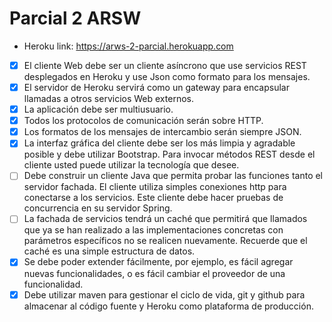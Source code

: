 # Parcial 2 ARSW

- Heroku link: https://arws-2-parcial.herokuapp.com

- [X] El cliente Web debe ser un cliente asíncrono que use servicios REST desplegados en Heroku y use Json como formato para los mensajes.
- [X] El servidor de Heroku servirá como un gateway para encapsular llamadas a otros servicios Web externos.
- [X] La aplicación debe ser multiusuario.
- [X] Todos los protocolos de comunicación serán sobre HTTP.
- [X] Los formatos de los mensajes de intercambio serán siempre JSON.
- [X] La interfaz gráfica del cliente debe ser los más limpia y agradable posible y debe utilizar Bootstrap. Para invocar métodos REST desde el cliente usted puede utilizar la tecnología que desee.
- [ ] Debe construir un cliente Java que permita probar las funciones tanto el servidor fachada. El cliente utiliza simples conexiones http para conectarse a los servicios. Este cliente debe hacer pruebas de concurrencia en su servidor Spring.
- [ ] La fachada de servicios tendrá un caché que permitirá que llamados que ya se han realizado a las implementaciones concretas con parámetros específicos no se realicen nuevamente. Recuerde que el caché es una simple estructura de datos.
- [X] Se debe poder extender fácilmente, por ejemplo, es fácil agregar nuevas funcionalidades, o es fácil cambiar el proveedor de una funcionalidad.
- [X] Debe utilizar maven para gestionar el ciclo de vida, git y github para almacenar al código fuente y Heroku como plataforma de producción.
